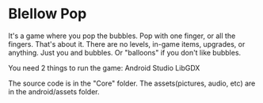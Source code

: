 # Blellow Pop

It's a game where you pop the bubbles. Pop with one finger, or all the fingers. That's about it.
There are no levels, in-game items, upgrades, or anything. Just you and bubbles. Or "balloons" if you don't like bubbles.




You need 2 things to run the game:
Android Studio
LibGDX





The source code is in the "Core" folder. 
The assets(pictures, audio, etc) are in the android/assets folder.
